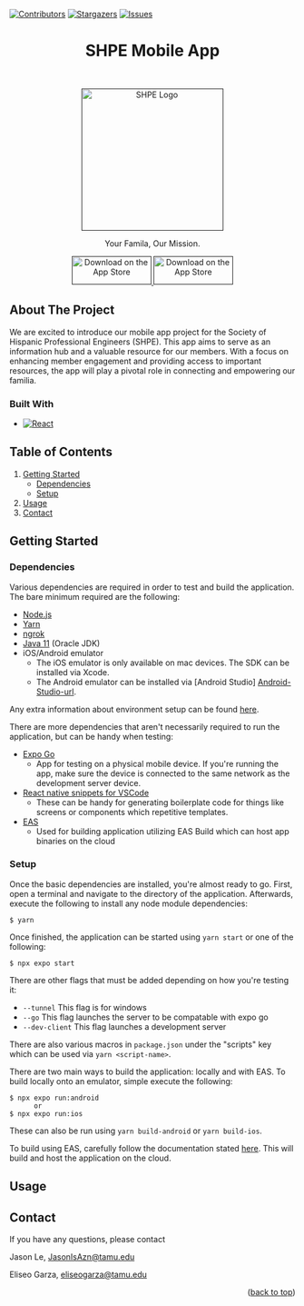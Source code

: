 <a name="readme-top"></a>

[![Contributors][contributors-shield]][contributors-url]
[![Stargazers][stars-shield]][stars-url]
[![Issues][issues-shield]][issues-url]

<h1 align="center"> SHPE Mobile App</h1> <br>
<p align="center">
  <a href="">
    <img alt="SHPE Logo" title="SHPE" src="https://shpe.engr.ucr.edu/sites/default/files/styles/form_preview/public/SHPE_logo_IconOnly_FullColor-RGB_0.png?itok=_YzN6NAC" width="250">
  </a>
</p>

<p align="center">
  Your Famila, Our Mission.
</p>

<p align="center">
  <a href="">
    <img alt="Download on the App Store" title="App Store" src="https://logos-world.net/wp-content/uploads/2021/02/App-Store-Symbol.png" width="140" height="50">
  </a>
  <a href="">
    <img alt="Download on the App Store" title="Play Store" src="https://cdn.freebiesupply.com/logos/large/2x/google-play-badge-logo-png-transparent.png" width="140" height="50">
  </a>
</p>

## About The Project

We are excited to introduce our mobile app project for the Society of Hispanic Professional Engineers (SHPE). This app aims to serve as an information hub and a valuable resource for our members. With a focus on enhancing member engagement and providing access to important resources, the app will play a pivotal role in connecting and empowering our familia.

### Built With

- [![React][React.js]][React-url]

## Table of Contents

1. [Getting Started](#getting-started)
   - [Dependencies](#dependencies)
   - [Setup](#setup)
2. [Usage](#usage)
3. [Contact](#contact)

## Getting Started

### Dependencies

Various dependencies are required in order to test and build the application. The bare minimum required are the following:

- [Node.js][Node-url]
- [Yarn][Yarn-url]
- [ngrok][ngrok-url]
- [Java 11][Java-url] (Oracle JDK)
- iOS/Android emulator
  - The iOS emulator is only available on mac devices. The SDK can be installed via Xcode.
  - The Android emulator can be installed via [Android Studio] [Android-Studio-url].

Any extra information about environment setup can be found [here](https://reactnative.dev/docs/environment-setup).

There are more dependencies that aren't necessarily required to run the application, but can be handy when testing:

- [Expo Go][Expo-Go-url]
  - App for testing on a physical mobile device. If you're running the app, make sure the device is connected to the same network as the development server device.
- [React native snippets for VSCode][React-Native-Snippets-url]
  - These can be handy for generating boilerplate code for things like screens or components which repetitive templates.
- [EAS][EAS-url]
  - Used for building application utilizing EAS Build which can host app binaries on the cloud

### Setup

Once the basic dependencies are installed, you're almost ready to go. First, open a terminal and navigate to the directory of the application. Afterwards, execute the following to install any node module dependencies:

```
$ yarn
```

Once finished, the application can be started using `yarn start` or one of the following:

```
$ npx expo start
```

There are other flags that must be added depending on how you're testing it:

- `--tunnel` This flag is for windows
- `--go` This flag launches the server to be compatable with expo go
- `--dev-client` This flag launches a development server

There are also various macros in `package.json` under the "scripts" key which can be used via `yarn <script-name>`.

There are two main ways to build the application: locally and with EAS. To build locally onto an emulator, simple execute the following:

```
$ npx expo run:android
      or
$ npx expo run:ios
```

These can also be run using `yarn build-android` or `yarn build-ios`.

To build using EAS, carefully follow the documentation stated [here][EAS-url]. This will build and host the application on the cloud.

## Usage

## Contact

If you have any questions, please contact

Jason Le, JasonIsAzn@tamu.edu

Eliseo Garza, eliseogarza@tamu.edu

<p align="right">(<a href="#readme-top">back to top</a>)</p>

[contributors-shield]: https://img.shields.io/github/contributors/github_username/repo_name.svg?style=for-the-badge
[contributors-url]: https://github.com/TAMUSHPE/MobileApp/graphs/contributors
[stars-shield]: https://img.shields.io/github/stars/github_username/repo_name.svg?style=for-the-badge
[stars-url]: https://github.com/TAMUSHPE/MobileApp/stargazers
[issues-shield]: https://img.shields.io/github/issues/github_username/repo_name.svg?style=for-the-badge
[issues-url]: https://github.com/TAMUSHPE/MobileApp/issues
[linkedin-shield]: https://img.shields.io/badge/-LinkedIn-black.svg?style=for-the-badge&logo=linkedin&colorB=555
[linkedin-url]: https://linkedin.com/in/linkedin_username
[product-screenshot]: images/screenshot.png
[Next.js]: https://img.shields.io/badge/next.js-000000?style=for-the-badge&logo=nextdotjs&logoColor=white
[Next-url]: https://nextjs.org/
[React.js]: https://img.shields.io/badge/React-20232A?style=for-the-badge&logo=react&logoColor=61DAFB
[React-url]: https://reactjs.org/
[Vue.js]: https://img.shields.io/badge/Vue.js-35495E?style=for-the-badge&logo=vuedotjs&logoColor=4FC08D
[Vue-url]: https://vuejs.org/
[Angular.io]: https://img.shields.io/badge/Angular-DD0031?style=for-the-badge&logo=angular&logoColor=white
[Angular-url]: https://angular.io/
[Svelte.dev]: https://img.shields.io/badge/Svelte-4A4A55?style=for-the-badge&logo=svelte&logoColor=FF3E00
[Svelte-url]: https://svelte.dev/
[Laravel.com]: https://img.shields.io/badge/Laravel-FF2D20?style=for-the-badge&logo=laravel&logoColor=white
[Laravel-url]: https://laravel.com
[Bootstrap.com]: https://img.shields.io/badge/Bootstrap-563D7C?style=for-the-badge&logo=bootstrap&logoColor=white
[Bootstrap-url]: https://getbootstrap.com
[JQuery.com]: https://img.shields.io/badge/jQuery-0769AD?style=for-the-badge&logo=jquery&logoColor=white
[JQuery-url]: https://jquery.com
[Node-url]: https://nodejs.org/en/download
[Yarn-url]: https://classic.yarnpkg.com/lang/en/docs/install/#windows-stable
[ngrok-url]: https://ngrok.com/download
[Android-Studio-url]: https://developer.android.com/studio?gclid=CjwKCAjwkeqkBhAnEiwA5U-uM4C0y7a37MdCipZw33fmboKRKOAS8vgwCoPiRKLnEsEbUB2qRpS1YBoCBAcQAvD_BwE&gclsrc=aw.ds
[React-Native-Snippets-url]: https://marketplace.visualstudio.com/items?itemName=dsznajder.es7-react-js-snippets
[Expo-Go-url]: https://expo.dev/client
[Java-url]: https://www.oracle.com/java/technologies/downloads/#java11
[EAS-url]: https://docs.expo.dev/build/introduction/
